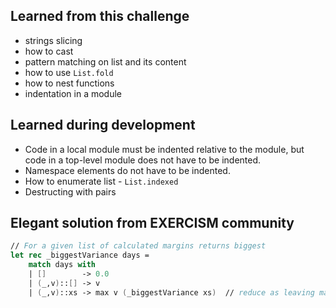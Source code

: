 ## Learned from this challenge

- strings slicing
- how to cast
- pattern matching on list and its content
- how to use ```List.fold```
- how to nest functions
- indentation in a module

## Learned during development

- Code in a local module must be indented relative to the module,
  but code in a top-level module does not have to be indented.
- Namespace elements do not have to be indented.
- How to enumerate list - ```List.indexed```
- Destructing with pairs

## Elegant solution from EXERCISM community

```fsharp
// For a given list of calculated margins returns biggest
let rec _biggestVariance days =
    match days with
    | []        -> 0.0
    | (_,v)::[] -> v
    | (_,v)::xs -> max v (_biggestVariance xs)  // reduce as leaving max
```